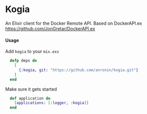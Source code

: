 # Kogia

An Elixir client for the Docker Remote API.
Based on DockerAPI.ex https://github.com/JonGretar/DockerAPI.ex

#### Usage

Add `kogia` to your `mix.exs`

```elixir
  defp deps do
    [
      {:kogia, git: "https://github.com/anronin/kogia.git"}
    ]   
  end
```

Make sure it gets started

```elixir
  def application do
    [applications: [:logger, :kogia]]
  end
```
